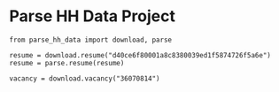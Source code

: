 # Parse HH Data Project

`from parse_hh_data import download, parse`

`resume = download.resume("d40ce6f80001a8c8380039ed1f5874726f5a6e")`
`resume = parse.resume(resume)`

`vacancy = download.vacancy("36070814")`